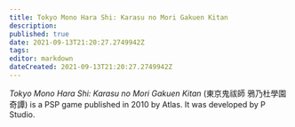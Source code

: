```yaml
---
title: Tokyo Mono Hara Shi: Karasu no Mori Gakuen Kitan
description: 
published: true
date: 2021-09-13T21:20:27.2749942Z 
tags: 
editor: markdown
dateCreated: 2021-09-13T21:20:27.2749942Z
---
```

_Tokyo Mono Hara Shi: Karasu no Mori Gakuen Kitan_ (<span lang='ja'>東京鬼祓師 鴉乃杜學園奇譚</span>) is a PSP game published in 2010 by Atlas.
It was developed by P Studio.
